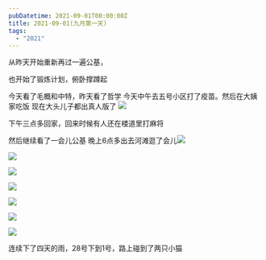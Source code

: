 ```yaml
---
pubDatetime: 2021-09-01T00:00:00Z
title: 2021-09-01(九月第一天)
tags:
  - "2021"
---
```


从昨天开始重新再过一遍公基，

也开始了锻炼计划，俯卧撑蹲起

今天看了毛概和中特，昨天看了哲学
今天中午去五号小区打了疫苗。然后在大姨家吃饭
现在大头儿子都出真人版了
![](../../img/6904315-5765c2d236f250af.jpg)

下午三点多回家，回来时候有人还在楼道里打麻将

然后继续看了一会儿公基
晚上6点多出去河滩逛了会儿![](../../img/6904315-ce28449d51ef5851.jpg)

![](../../img/6904315-520820b4128928e7.jpg)

![](../../img/6904315-9a6113c62d43a81b.jpg)

![](../../img/6904315-a7a44de8107adbdd.jpg)

![](../../img/6904315-a697920470815268.jpg)

![](../../img/6904315-31cf51e42059c1ff.jpg)

![](../../img/6904315-c9320a84f2070cb9.jpg)

连续下了四天的雨，28号下到1号，路上碰到了两只小猫
